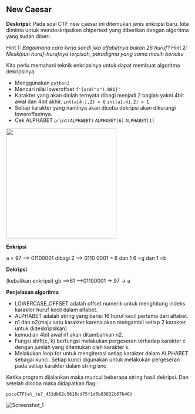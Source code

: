 ## New Caesar

**Deskripsi:**
Pada soal CTF new caesar ini ditemukan jenis enkripsi baru. kita diminta untuk mendeskripsikan chipertext yang diberikan dengan algoritma yang sudah diberi.

Hint 1: *Bagaimana cara kerja sandi jika alfabetnya bukan 26 huruf?*
Hint 2: *Meskipun huruf-hurufnya terpisah, paradigma yang sama masih berlaku*

Kita perlu memahani teknik enkripsinya untuk dapat membuat algoritma dekripsinya.

- Menggunakan `python3`
- Mencari nilai loweroffset  `f'{ord("a"):08b}'`
- Karakter yang akan diolah ternyata dibagi menjadi 2 bagian yakni 4bit awal dan 4bit akhir.
  `int(a[4:],2) = 6`
  `int(a[:4],2) = 1`
- Setiap karakter yang nantinya akan dicoba dekripsi akan dikurangi loweroffsetnya.
- Cek ALPHABET
`print(ALPHABET)`
`ALPHABET[6]`
`ALPHABET[1]`
<img src="https://github.com/Naraduhita/kripto-picoctf-writeup/assets/102397053/a5449cab-f2a8-468b-bd0d-088346d79a8e" height="300"/>

**Enkripsi**

a = 97 --> 01100001
dibagi 2 --> 0110 0001 = 6 dan 1
6 =g dan 1 =b 

**Dekripsi**

(kebalikan enkripsi)
gb ==>61 -->01100001 -> 97 -> a

**Penjelasan algoritma**

- LOWERCASE_OFFSET adalah offset numerik untuk menghitung indeks karakter huruf kecil dalam alfabet.
- ALPHABET adalah string yang berisi 16 huruf kecil pertama dari alfabet.
- n1 dan n2(maju satu karakter karena akan mengambil setiap 2 karakter untuk dideskripsikan)
- kemudian 4bit awal n1 akan ditambahkan n2. 
- Fungsi shift(c, k) berfungsi melakukan pergeseran terhadap karakter c dengan jumlah yang ditentukan oleh karakter k.
- Melakukan loop for untuk mengiterasi setiap karakter dalam ALPHABET sebagai kunci. Setiap kunci digunakan untuk melakukan pergeseran pada setiap karakter dalam string enc

Ketika program dijalankan maka muncul beberapa string hasil dekripsi. Dan setelah dicoba maka didapatkan 
flag : 

`picoCTF{et_tu?_431db62c5618cd75f1d0b83832b67b46}`

![Screenshot_1](https://github.com/Naraduhita/kripto-picoctf-writeup/assets/102397053/bb2354fc-f473-403b-8e1a-7887fa864f1c)

